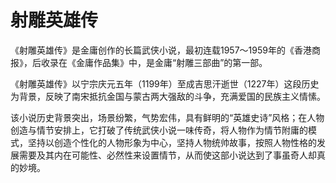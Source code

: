 # 射雕英雄传

《射雕英雄传》是金庸创作的长篇武侠小说，最初连载1957～1959年的《香港商报》，后收录在《金庸作品集》中，是金庸“射雕三部曲”的第一部。

《射雕英雄传》以宁宗庆元五年（1199年）至成吉思汗逝世（1227年）这段历史为背景，反映了南宋抵抗金国与蒙古两大强敌的斗争，充满爱国的民族主义情愫。

该小说历史背景突出，场景纷繁，气势宏伟，具有鲜明的“英雄史诗”风格；在人物创造与情节安排上，它打破了传统武侠小说一味传奇，将人物作为情节附庸的模式，坚持以创造个性化的人物形象为中心，坚持人物统帅故事，按照人物性格的发展需要及其内在可能性、必然性来设置情节，从而使这部小说达到了事虽奇人却真的妙境。
